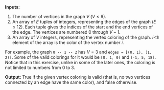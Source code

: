 **Inputs:**

1. The number of vertices in the graph $V$ ($V \leq 6$).
2. An array of $E$ tuples of integers, representing the edges of the graph ($E \leq 12$).
Each tuple gives the indices of the start and the end vertices of the edge.
The vertices are numbered $0$ through $V - 1$.
3. An array of $V$ integers, representing the vertex coloring of the graph. 
$i$-th element of the array is the color of the vertex number $i$.

For example, the graph `0 -- 1 -- 2` has $V = 3$ and `edges = [(0, 1), (1, 2)]`. 
Some of the valid colorings for it would be `[0, 1, 0]` and `[-1, 5, 18]`.
Notice that in this exercise, unlike in some of the later ones, the coloring is not limited to numbers from $0$ to $3$.

**Output:**
True if the given vertex coloring is valid (that is, no two vertices connected by an edge have the same color), and false otherwise.